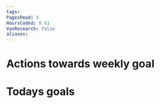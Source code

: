 ```yaml
---
tags: 
PagesRead: 5
HoursCoded: 0.61
VanResearch: false
aliases:
---
```

# Actions towards weekly goal
# Todays goals